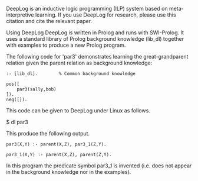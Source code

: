 DeepLog is an inductive logic programming (ILP) system based on meta-interpretive learning. If you use DeepLog for research, please use this citation and cite the relevant paper.

Using DeepLog
DeepLog is written in Prolog and runs with SWI-Prolog. It uses a standard library of Prolog background knowledge (lib_dl) together
with examples to produce a new Prolog program.

The following code for 'par3' demonstrates learning the great-grandparent relation given the parent relation as background knowledge:

```
:- [lib_dl].		% Common background knowledge

pos([
	par3(sally,bob)
]).
neg([]).
```

This code can be given to DeepLog under Linux as follows.

$ dl par3

This produce the following output.

```
par3(X,Y) :- parent(X,Z), par3_1(Z,Y).

par3_1(X,Y) :- parent(X,Z), parent(Z,Y).
```

In this program the predicate symbol par3_1 is invented (i.e. does not appear in the background knowledge nor in the examples).
